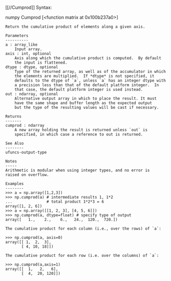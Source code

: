 [[//Cumprod]]
Syntax:

  numpy Cumprod [<function matrix at 0x100b237a0>]


    Return the cumulative product of elements along a given axis.

    Parameters
    ----------
    a : array_like
        Input array.
    axis : int, optional
        Axis along which the cumulative product is computed.  By default
        the input is flattened.
    dtype : dtype, optional
        Type of the returned array, as well as of the accumulator in which
        the elements are multiplied.  If *dtype* is not specified, it
        defaults to the dtype of `a`, unless `a` has an integer dtype with
        a precision less than that of the default platform integer.  In
        that case, the default platform integer is used instead.
    out : ndarray, optional
        Alternative output array in which to place the result. It must
        have the same shape and buffer length as the expected output
        but the type of the resulting values will be cast if necessary.

    Returns
    -------
    cumprod : ndarray
        A new array holding the result is returned unless `out` is
        specified, in which case a reference to out is returned.

    See Also
    --------
    ufuncs-output-type

    Notes
    -----
    Arithmetic is modular when using integer types, and no error is
    raised on overflow.

    Examples
    --------
    >>> a = np.array([1,2,3])
    >>> np.cumprod(a) # intermediate results 1, 1*2
    ...               # total product 1*2*3 = 6
    array([1, 2, 6])
    >>> a = np.array([[1, 2, 3], [4, 5, 6]])
    >>> np.cumprod(a, dtype=float) # specify type of output
    array([   1.,    2.,    6.,   24.,  120.,  720.])

    The cumulative product for each column (i.e., over the rows) of `a`:

    >>> np.cumprod(a, axis=0)
    array([[ 1,  2,  3],
           [ 4, 10, 18]])

    The cumulative product for each row (i.e. over the columns) of `a`:

    >>> np.cumprod(a,axis=1)
    array([[  1,   2,   6],
           [  4,  20, 120]])

    